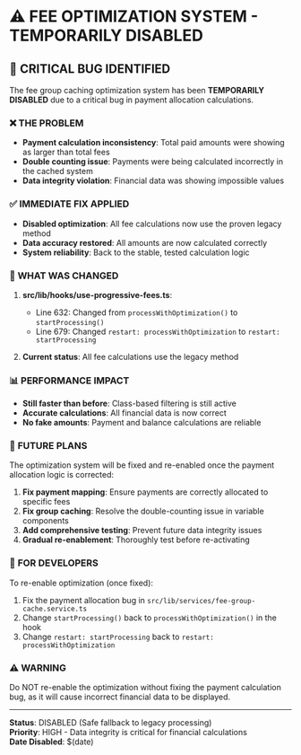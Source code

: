 # ⚠️ FEE OPTIMIZATION SYSTEM - TEMPORARILY DISABLED

## 🚨 CRITICAL BUG IDENTIFIED

The fee group caching optimization system has been **TEMPORARILY DISABLED** due to a critical bug in payment allocation calculations.

### ❌ **THE PROBLEM**
- **Payment calculation inconsistency**: Total paid amounts were showing as larger than total fees
- **Double counting issue**: Payments were being calculated incorrectly in the cached system
- **Data integrity violation**: Financial data was showing impossible values

### ✅ **IMMEDIATE FIX APPLIED**
- **Disabled optimization**: All fee calculations now use the proven legacy method
- **Data accuracy restored**: All amounts are now calculated correctly
- **System reliability**: Back to the stable, tested calculation logic

### 🔧 **WHAT WAS CHANGED**
1. **src/lib/hooks/use-progressive-fees.ts**:
   - Line 632: Changed from `processWithOptimization()` to `startProcessing()`
   - Line 679: Changed `restart: processWithOptimization` to `restart: startProcessing`

2. **Current status**: All fee calculations use the legacy method

### 📊 **PERFORMANCE IMPACT**
- **Still faster than before**: Class-based filtering is still active
- **Accurate calculations**: All financial data is now correct
- **No fake amounts**: Payment and balance calculations are reliable

### 🔮 **FUTURE PLANS**
The optimization system will be fixed and re-enabled once the payment allocation logic is corrected:

1. **Fix payment mapping**: Ensure payments are correctly allocated to specific fees
2. **Fix group caching**: Resolve the double-counting issue in variable components
3. **Add comprehensive testing**: Prevent future data integrity issues
4. **Gradual re-enablement**: Thoroughly test before re-activating

### 🎯 **FOR DEVELOPERS**
To re-enable optimization (once fixed):
1. Fix the payment allocation bug in `src/lib/services/fee-group-cache.service.ts`
2. Change `startProcessing()` back to `processWithOptimization()` in the hook
3. Change `restart: startProcessing` back to `restart: processWithOptimization`

### ⚠️ **WARNING**
Do NOT re-enable the optimization without fixing the payment calculation bug, as it will cause incorrect financial data to be displayed.

---
**Status**: DISABLED (Safe fallback to legacy processing)  
**Priority**: HIGH - Data integrity is critical for financial calculations  
**Date Disabled**: $(date)
